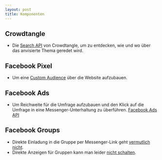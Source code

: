 ```yaml
---
layout: post
title: Komponenten
---
```



## Crowdtangle

  - Die [Search API](https://github.com/CrowdTangle/API/wiki/Search) von Crowdtangle, um zu entdecken, wie und wo über das anvisierte Thema geredet wird. 


## Facebook Pixel
  - Um eine [Custom Audience](https://developers.facebook.com/docs/marketing-api/audiences-api/websites) über die Website aufzubauen.


## Facebook Ads

  - Um Reichweite für die Umfrage aufzubauen und den Klick auf die Umfrage in eine Messenger-Unterhaltung zu überführen. [Facebook Ads API](https://developers.facebook.com/docs/marketing-api/guides/messenger-sponsored/v2.9)


## Facebook Groups

  - Direkte Einladung in die Gruppe per Messenger-Link geht [vermutlich nicht](https://developers.facebook.com/docs/graph-api/reference/v2.9/group/members).  
  - Direkte Anzeigen für Gruppen kann man leider [nicht schalten](https://www.facebook.com/business/help/community/question/?id=1244070635608434).


<script language="mermaid">
graph TB 
            r(Redaktion) --> i(Umfrage mit FB Pixel) 
            i ==> a(Facebook Ad) 
            a ==> m(Facebook Messenger Conversation)
			m --> g(Facebook Gruppe)
            r --> g
            r --> m
            
            
</script>




